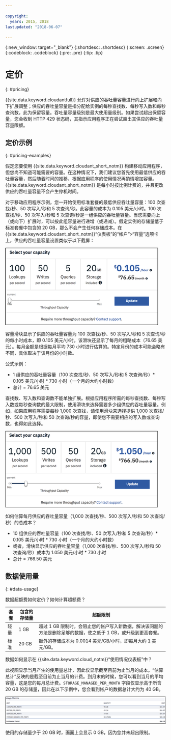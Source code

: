 ```yaml
---

copyright:
  years: 2015, 2018
lastupdated: "2018-06-07"

---
```


{:new_window: target="_blank"}
{:shortdesc: .shortdesc}
{:screen: .screen}
{:codeblock: .codeblock}
{:pre: .pre}
{:tip: .tip}

<!-- Acrolinx: 2018-06-07 -->

# 定价
{: #pricing}

{{site.data.keyword.cloudantfull}} 允许对供应的吞吐量容量进行向上扩展和向下扩展调整；供应的吞吐量容量是指分配给实例的每秒查找数、每秒写入数和每秒查询数，此为保留容量。吞吐量容量级别是最大使用量级别。如果尝试超出保留容量，您会收到 HTTP 429 状态码，其指示应用程序正在尝试超出其供应的吞吐量容量限额。


## 定价示例 
{: #pricing-examples}

假定您要使用 {{site.data.keyword.cloudant_short_notm}} 构建移动应用程序，但您尚不知道可能需要的容量。在这种情况下，我们建议您首先使用最低供应的吞吐量容量，然后随着时间的推移，根据应用程序的使用情况再酌情增加容量。{{site.data.keyword.cloudant_short_notm}} 是每小时按比例计费的，并且更改供应的吞吐量容量不会产生停机时间。 

对于移动应用程序示例，您一开始使用标准套餐的最低供应吞吐量容量：100 次查找/秒、50 次写入/秒和 5 次查询/秒。此容量的成本为 0.105 美元/小时。100 次查找/秒、50 次写入/秒和 5 次查询/秒是一组供应的吞吐量容量。当您需要向上（或向下）扩展时，可以按此组容量进行递增（或递减）。假定实例的存储量低于标准套餐中包含的 20 GB，那么不会产生任何存储成本。在 {{site.data.keyword.cloudant_short_notm}}“仪表板”的“帐户”>“容量”选项卡上，供应的吞吐量容量设置类似于以下截屏：

![{{site.data.keyword.cloudant_short_notm}}“仪表板”的“容量”选项卡](../images/cloudant-dashboard.png)

容量滑块显示了供应的吞吐量容量为 100 次查找/秒、50 次写入/秒和 5 次查询/秒的每小时成本，即 0.105 美元/小时。该滑块还显示了每月的粗略成本（76.65 美元）。每月金额是根据每月平均 730 小时进行估算的。特定月份的成本可能会略有不同，具体取决于该月份的小时数。

公式示例： 

- 1 组供应的吞吐量容量（100 次查找/秒、50 次写入/秒和 5 次查询/秒）* 0.105 美元/小时 * 730 小时（一个月的大约小时数）
- 总计 = 76.65 美元

查找数、写入数和查询数不能单独扩展。根据应用程序所需的每秒查找数、每秒写入数或每秒查询数的最大限制，使用滑块来选择需要多少组供应的吞吐量容量。例如，如果应用程序需要每秒 1,000 次查找，请使用滑块来选择提供 1,000 次查找/秒、500 次写入/秒和 50 次查询/秒的容量，即使您不需要相应的写入数或查询数，也得如此选择。

![{{site.data.keyword.cloudant_short_notm}}“仪表板”的“容量”选项卡，其中选择了更多容量](../images/cloudant-gran-tuning.png)

如何估算每月供应的吞吐量容量（1,000 次查找/秒、500 次写入/秒和 50 次查询/秒）的总成本？ 

- 10 组供应的吞吐量容量（100 次查找/秒、50 次写入/秒和 5 次查询/秒）* 0.105 美元/小时 * 730 小时（一个月的大约小时数）
- 或者，滑块显示供应的吞吐量容量（1,000 次查找/秒、500 次写入/秒和 50 次查询/秒）成本为 1.050 美元/小时 * 730 小时
- 总计 = 766.50 美元

## 数据使用量 
{: #data-usage}

数据超额费如何定价？如何计算超额费？

套餐|包含的存储量|超额限制
-----|------------------|--------------
轻量|1 GB|超过 1 GB 限制时，会阻止您的帐户写入新数据，解决该问题的方法是删除足够的数据，使之低于 1 GB，或升级到更高套餐。
标准|20 GB|额外的存储成本为 0.0014 美元/GB/小时，即每月大约 1 美元/GB。

数据如何显示在 {{site.data.keyword.cloud_notm}}“使用情况仪表板”中？

此视图显示当月产生的使用量总计，因此仅显示截至目前为止当月的成本。“估算总计”反映的是截至目前为止当月的计费。到月末的时候，您可以看到当月的平均容量，这是您的每月总计费。`STORAGE_MANAGED_PER_MONTH` 字段仅显示高于所含 20 GB 的存储量，因此在以下示例中，您会看到帐户的数据总计大约为 40 GB。  

![{{site.data.keyword.cloudant_short_notm}}“仪表板”的使用情况度量值视图，其中 STORAGE MANAGED PER MONTH 是超额的存储量](../images/usage-dashboard1.png)

使用的存储量少于 20 GB 时，画面上会显示 0 GB，因为您并未超出限制。
